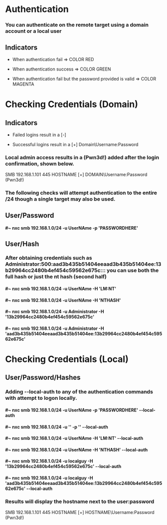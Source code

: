 # Authentication

### You can authenticate on the remote target using a domain account or a local user

## Indicators

 - When authentication fail => COLOR RED

 - When authentication success => COLOR GREEN

 - When authentication fail but the password provided is valid => COLOR MAGENTA

# Checking Credentials (Domain)

## Indicators

 - Failed logins result in a [-]

 - Successful logins result in a [+] Domain\Username:Password

### Local admin access results in a (Pwn3d!) added after the login confirmation, shown below.

SMB         192.168.1.101    445    HOSTNAME          [+] DOMAIN\Username:Password (Pwn3d!)

### The following checks will attempt authentication to the entire /24 though a single target may also be used.

## User/Password

#### #~ nxc smb 192.168.1.0/24 -u UserNAme -p 'PASSWORDHERE'

## User/Hash

### After obtaining credentials such as Administrator:500:aad3b435b51404eeaad3b435b51404ee:13b29964cc2480b4ef454c59562e675c::: you can use both the full hash or just the nt hash (second half)

#### #~ nxc smb 192.168.1.0/24 -u UserNAme -H 'LM:NT'

#### #~ nxc smb 192.168.1.0/24 -u UserNAme -H 'NTHASH'

#### #~ nxc smb 192.168.1.0/24 -u Administrator -H '13b29964cc2480b4ef454c59562e675c'

#### #~ nxc smb 192.168.1.0/24 -u Administrator -H 'aad3b435b51404eeaad3b435b51404ee:13b29964cc2480b4ef454c59562e675c'

# Checking Credentials (Local)

## User/Password/Hashes

### Adding --local-auth to any of the authentication commands with attempt to logon locally.

#### #~ nxc smb 192.168.1.0/24 -u UserNAme -p 'PASSWORDHERE' --local-auth

#### #~ nxc smb 192.168.1.0/24 -u '' -p '' --local-auth

#### #~ nxc smb 192.168.1.0/24 -u UserNAme -H 'LM:NT' --local-auth

#### #~ nxc smb 192.168.1.0/24 -u UserNAme -H 'NTHASH' --local-auth

#### #~ nxc smb 192.168.1.0/24 -u localguy -H '13b29964cc2480b4ef454c59562e675c' --local-auth

#### #~ nxc smb 192.168.1.0/24 -u localguy -H 'aad3b435b51404eeaad3b435b51404ee:13b29964cc2480b4ef454c59562e675c' --local-auth

### Results will display the hostname next to the user:password

SMB         192.168.1.101    445    HOSTNAME          [+] HOSTNAME\Username:Password (Pwn3d!)  
